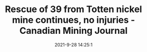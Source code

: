 ---
"title": "Rescue of 39 from Totten nickel mine continues, no injuries - Canadian Mining Journal"
"date": "2021-9-28 14:25:1"
"feed_name": "GOOGLENEWSMINING"
"feed_website": "https://news.google.com/search?q=mining%2Bincident&hl=en-US&gl=US&ceid=US:en"
"feed_rss": "https://news.google.com/rss/search?q=mining%2Bincident&hl=en-US&gl=US&ceid=US:en"
"link": "https://www.canadianminingjournal.com/news/rescue-of-39-from-totten-nickel-mine-continues-no-injuries/"
"source": "{'href': 'https://www.canadianminingjournal.com', 'title': 'Canadian Mining Journal'}"
"file": "_posts/2021-1-1-319185025e06e7e8a56b097378287833e9f8dd2c.md"
"accident": "0"
"drilling": "0"
"dead": "0"
"injured": "0"
"arrested": "0"
"where": "unknown site"
"place": "unknown place"
---